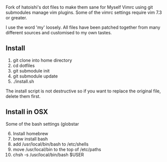 Fork of hatoishi's dot files to make them sane for Myself
Vimrc using git submodules manage vim
plugins.  Some of the vimrc settings require vim 7.3 or greater.

I use the word 'my' loosely. All files have been patched together from many
different sources and customised to my own tastes.

## Install

1) git clone into home directory
2) cd dotfiles
3) git submodule init
4) git submodule update
5) ./install.sh

The install script is not destructive so if you want to replace the original
file, delete them first.

## Install in OSX

Some of the bash settings (globstar 

6) Install homebrew
7) brew install bash
8) add /usr/local/bin/bash to /etc/shells
9) move /usr/local/bin to the top of /etc/paths
10) chsh -s /usr/local/bin/bash $USER

